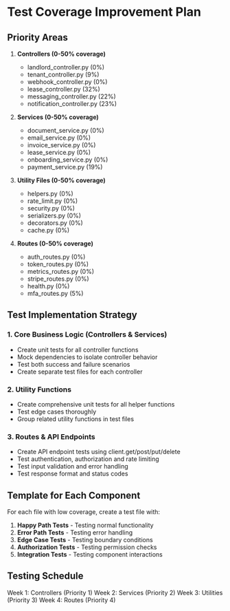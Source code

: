 # Test Coverage Improvement Plan

## Priority Areas

1. **Controllers (0-50% coverage)**
   - landlord_controller.py (0%)
   - tenant_controller.py (9%)
   - webhook_controller.py (0%)
   - lease_controller.py (32%)
   - messaging_controller.py (22%)
   - notification_controller.py (23%)

2. **Services (0-50% coverage)**
   - document_service.py (0%)
   - email_service.py (0%)
   - invoice_service.py (0%)
   - lease_service.py (0%)
   - onboarding_service.py (0%)
   - payment_service.py (19%)

3. **Utility Files (0-50% coverage)**
   - helpers.py (0%)
   - rate_limit.py (0%)
   - security.py (0%)
   - serializers.py (0%)
   - decorators.py (0%)
   - cache.py (0%)

4. **Routes (0-50% coverage)**
   - auth_routes.py (0%)
   - token_routes.py (0%)
   - metrics_routes.py (0%)
   - stripe_routes.py (0%)
   - health.py (0%)
   - mfa_routes.py (5%)

## Test Implementation Strategy

### 1. Core Business Logic (Controllers & Services)
- Create unit tests for all controller functions
- Mock dependencies to isolate controller behavior
- Test both success and failure scenarios
- Create separate test files for each controller

### 2. Utility Functions
- Create comprehensive unit tests for all helper functions
- Test edge cases thoroughly
- Group related utility functions in test files

### 3. Routes & API Endpoints
- Create API endpoint tests using client.get/post/put/delete
- Test authentication, authorization and rate limiting
- Test input validation and error handling
- Test response format and status codes

## Template for Each Component

For each file with low coverage, create a test file with:

1. **Happy Path Tests** - Testing normal functionality
2. **Error Path Tests** - Testing error handling
3. **Edge Case Tests** - Testing boundary conditions
4. **Authorization Tests** - Testing permission checks
5. **Integration Tests** - Testing component interactions

## Testing Schedule

Week 1: Controllers (Priority 1)
Week 2: Services (Priority 2)
Week 3: Utilities (Priority 3)
Week 4: Routes (Priority 4)
